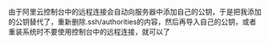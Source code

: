 由于阿里云控制台中的远程连接会自动向服务器中添加自己的公钥，于是把我添加的公钥替代了，重新删除.ssh/authorities的内容，然后再导入自己的公钥，或者重装系统时不要使用控制台中的远程连接，就可以了

